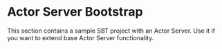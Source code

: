 # Actor Server Bootstrap

This section contains a sample SBT project with an Actor Server.
Use it if you want to extend base Actor Server functionality.
